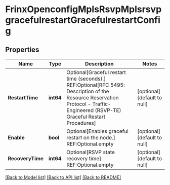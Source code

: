 # FrinxOpenconfigMplsRsvpMplsrsvpgracefulrestartGracefulrestartConfig

## Properties
Name | Type | Description | Notes
------------ | ------------- | ------------- | -------------
**RestartTime** | **int64** | Optional[Graceful restart time (seconds).] REF:Optional[RFC 5495: Description of the Resource Reservation Protocol - Traffic-Engineered (RSVP-TE) Graceful Restart Procedures] | [optional] [default to null]
**Enable** | **bool** | Optional[Enables graceful restart on the node.] REF:Optional.empty | [optional] [default to null]
**RecoveryTime** | **int64** | Optional[RSVP state recovery time] REF:Optional.empty | [optional] [default to null]

[[Back to Model list]](../README.md#documentation-for-models) [[Back to API list]](../README.md#documentation-for-api-endpoints) [[Back to README]](../README.md)



